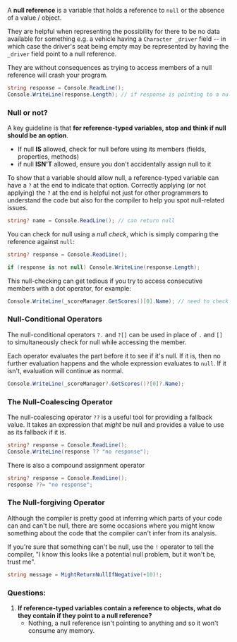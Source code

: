 A **null reference** is a variable that holds a reference to `null` or the absence of a value / object.

They are helpful when representing the possibility for there to be no data available for something e.g. a vehicle having a `Character _driver` field -- in which case the driver's seat being empty may be represented by having the `_driver` field point to a null reference.

They are without consequences as trying to access members of a null reference will crash your program.
```cs
string response = Console.ReadLine();
Console.WriteLine(response.Length); // if response is pointing to a null reference, the program will crash when we access its Length field
```

### Null or not?
A key guideline is that **for reference-typed variables, stop and think if null should be an option**.
- If null **IS** allowed, check for null before using its members (fields, properties, methods)
- if null **ISN'T** allowed, ensure you don't accidentally assign null to it

To show that a variable should allow null, a reference-typed variable can have a `?` at the end to indicate that option. Correctly applying (or not applying) the `?` at the end is helpful not just for other programmers to understand the code but also for the compiler to help you spot null-related issues.
```cs
string? name = Console.ReadLine(); // can return null
```

You can check for null using a *null check*, which is simply comparing the reference against `null`:
```cs
string? response = Console.ReadLine();

if (response is not null) Console.WriteLine(response.Length);
```

This null-checking can get tedious if you try to access consecutive members with a dot operator, for example:
```cs
Console.WriteLine(_scoreManager.GetScores()[0].Name); // need to check if score manager and GetScores() and GetScores[0] are null
```

### Null-Conditional Operators
The null-conditional operators `?.` and `?[]` can be used in place of `.` and `[]` to simultaneously check for null while accessing the member.

Each operator evaluates the part before it to see if it's null. If it is, then no further evaluation happens and the whole expression evaluates to `null`. If it isn't, evaluation will continue as normal.

```cs
Console.WriteLine(_scoreManager?.GetScores()?[0]?.Name);
```

### The Null-Coalescing Operator
The null-coalescing operator `??` is a useful tool for providing a fallback value. It takes an expression that *might* be null and provides a value to use as its fallback if it is.

```cs
string? response = Console.ReadLine();
Console.WriteLine(response ?? "no response");
```

There is also a compound assignment operator
```cs
string? response = Console.ReadLine();
response ??= "no response";
```

### The Null-forgiving Operator
Although the compiler is pretty good at inferring which parts of your code can and can't be null, there are some occasions where you might know something about the code that the compiler can't infer from its analysis.

If you're sure that something can't be null, use the `!` operator to tell the compiler, "I know this looks like a potential null problem, but it won't be, trust me".
```cs
string message = MightReturnNullIfNegative(+10)!;
```

### Questions:
1. **If reference-typed variables contain a reference to objects, what do they contain if they point to a null reference?**
	- Nothing, a null reference isn't pointing to anything and so it won't consume any memory.